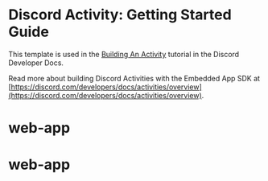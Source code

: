 # Discord Activity: Getting Started Guide

This template is used in the [Building An Activity](https://discord.com/developers/docs/activities/building-an-activity) tutorial in the Discord Developer Docs.

Read more about building Discord Activities with the Embedded App SDK at [https://discord.com/developers/docs/activities/overview](https://discord.com/developers/docs/activities/overview).

# web-app
# web-app
